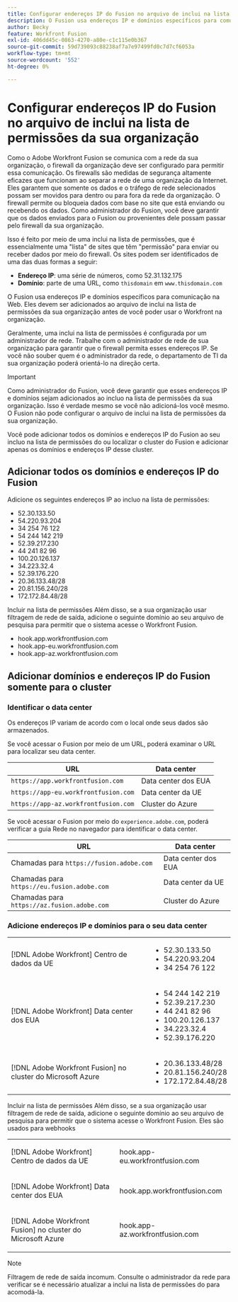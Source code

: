 ```yaml
---
title: Configurar endereços IP do Fusion no arquivo de inclui na lista de permissões da sua organização
description: O Fusion usa endereços IP e domínios específicos para comunicação na Web. Eles devem ser adicionados ao arquivo de inclui na lista de permissões da sua organização antes de você poder usar o Workfront na organização.
author: Becky
feature: Workfront Fusion
exl-id: 406dd45c-0863-4270-a80e-c1c115e0b367
source-git-commit: 59d739093c88238af7a7e97499fd0c7d7cf6053a
workflow-type: tm+mt
source-wordcount: '552'
ht-degree: 0%

---
```


# Configurar endereços IP do Fusion no arquivo de inclui na lista de permissões da sua organização

Como o Adobe Workfront Fusion se comunica com a rede da sua organização, o firewall da organização deve ser configurado para permitir essa comunicação. Os firewalls são medidas de segurança altamente eficazes que funcionam ao separar a rede de uma organização da Internet. Eles garantem que somente os dados e o tráfego de rede selecionados possam ser movidos para dentro ou para fora da rede da organização. O firewall permite ou bloqueia dados com base no site que está enviando ou recebendo os dados. Como administrador do Fusion, você deve garantir que os dados enviados para o Fusion ou provenientes dele possam passar pelo firewall da sua organização.

Isso é feito por meio de uma inclui na lista de permissões, que é essencialmente uma &quot;lista&quot; de sites que têm &quot;permissão&quot; para enviar ou receber dados por meio do firewall. Os sites podem ser identificados de uma das duas formas a seguir:

* **Endereço IP**: uma série de números, como 52.31.132.175
* **Domínio**: parte de uma URL, como `thisdomain` em `www.thisdomain.com`

O Fusion usa endereços IP e domínios específicos para comunicação na Web. Eles devem ser adicionados ao arquivo de inclui na lista de permissões da sua organização antes de você poder usar o Workfront na organização.

Geralmente, uma inclui na lista de permissões é configurada por um administrador de rede. Trabalhe com o administrador de rede de sua organização para garantir que o firewall permita esses endereços IP. Se você não souber quem é o administrador da rede, o departamento de TI da sua organização poderá orientá-lo na direção certa.

>[!IMPORTANT]
>
>Como administrador do Fusion, você deve garantir que esses endereços IP e domínios sejam adicionados ao incluo na lista de permissões da sua organização. Isso é verdade mesmo se você não adicioná-los você mesmo. O Fusion não pode configurar o arquivo de inclui na lista de permissões da sua organização.

Você pode adicionar todos os domínios e endereços IP do Fusion ao seu incluo na lista de permissões do ou localizar o cluster do Fusion e adicionar apenas os domínios e endereços IP desse cluster.

## Adicionar todos os domínios e endereços IP do Fusion

Adicione os seguintes endereços IP ao incluo na lista de permissões:

* 52.30.133.50
* 54.220.93.204
* 34 254 76 122
* 54 244 142 219
* 52.39.217.230
* 44 241 82 96
* 100.20.126.137
* 34.223.32.4
* 52.39.176.220
* 20.36.133.48/28
* 20.81.156.240/28
* 172.172.84.48/28

Incluir na lista de permissões Além disso, se a sua organização usar filtragem de rede de saída, adicione o seguinte domínio ao seu arquivo de pesquisa para permitir que o sistema acesse o Workfront Fusion.

* hook.app.workfrontfusion.com
* hook.app-eu.workfrontfusion.com
* hook.app-az.workfrontfusion.com

## Adicionar domínios e endereços IP do Fusion somente para o cluster

### Identificar o data center

Os endereços IP variam de acordo com o local onde seus dados são armazenados.

Se você acessar o Fusion por meio de um URL, poderá examinar o URL para localizar seu data center.

| URL | Data center |
| --- | --- |
| `https://app.workfrontfusion.com` | Data center dos EUA |
| `https://app-eu.workfrontfusion.com` | Data center da UE |
| `https://app-az.workfrontfusion.com` | Cluster do Azure |

Se você acessar o Fusion por meio do `experience.adobe.com`, poderá verificar a guia Rede no navegador para identificar o data center.

| URL | Data center |
| --- | --- |
| Chamadas para `https://fusion.adobe.com` | Data center dos EUA |
| Chamadas para `https://eu.fusion.adobe.com` | Data center da UE |
| Chamadas para `https://az.fusion.adobe.com` | Cluster do Azure |

### Adicione endereços IP e domínios para o seu data center

<table style="table-layout:auto"> 
 <col> 
 <col> 
 <tbody> 
  <tr> 
   <td role="rowheader">[!DNL Adobe Workfront] Centro de dados da UE</td> 
   <td> 
    <ul> 
     <li>52.30.133.50</li> 
     <li>54.220.93.204</li> 
     <li>34 254 76 122</li> 
    </ul> </td> 
  </tr> 
  <tr> 
   <td role="rowheader"> <p>[!DNL Adobe Workfront] Data center dos EUA</p> </td> 
   <td> 
    <ul> 
     <li>54 244 142 219</li> 
     <li>52.39.217.230</li> 
     <li>44 241 82 96</li>
     <li>100.20.126.137</li>
     <li>34.223.32.4</li>
     <li>52.39.176.220</li>
    </ul> </td> 
  </tr> 
  <tr> 
   <td role="rowheader">[!DNL Adobe Workfront Fusion] no cluster do Microsoft Azure</td> 
   <td> 
    <ul> 
     <li>20.36.133.48/28</li> 
     <li>20.81.156.240/28</li> 
     <li>172.172.84.48/28</li> 
    </ul> </td> 
  </tr> 
 </tbody> 
</table>

Incluir na lista de permissões Além disso, se a sua organização usar filtragem de rede de saída, adicione o seguinte domínio ao seu arquivo de pesquisa para permitir que o sistema acesse o Workfront Fusion. Eles são usados para webhooks

<table style="table-layout:auto">
 <col> 
 <col> 
 <tbody> 
  <tr> 
   <td role="rowheader">[!DNL Adobe Workfront] Centro de dados da UE</td> 
   <td> <p> hook.app-eu.workfrontfusion.com </p> </td> 
  </tr> 
  <tr> 
   <td role="rowheader"> <p>[!DNL Adobe Workfront] Data center dos EUA</p> </td> 
   <td> <p>hook.app.workfrontfusion.com </p> </td> 
  </tr> 
  <tr> 
   <td role="rowheader"> <p>[!DNL Adobe Workfront Fusion] no cluster do Microsoft Azure</p> </td> 
   <td> <p>hook.app-az.workfrontfusion.com </p> </td> 
  </tr> 
 </tbody> 
</table>

>[!NOTE]
>
>Filtragem de rede de saída incomum. Consulte o administrador da rede para verificar se é necessário atualizar a inclui na lista de permissões do para acomodá-la.
